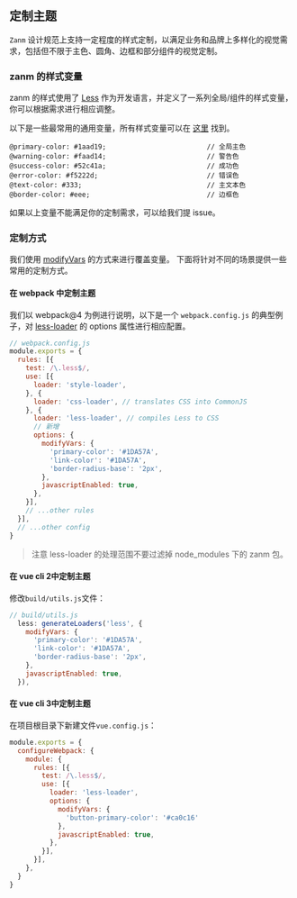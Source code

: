 ## 定制主题
`Zanm` 设计规范上支持一定程度的样式定制，以满足业务和品牌上多样化的视觉需求，包括但不限于主色、圆角、边框和部分组件的视觉定制。

### zanm 的样式变量
zanm 的样式使用了 [Less](http://lesscss.org/) 作为开发语言，并定义了一系列全局/组件的样式变量，你可以根据需求进行相应调整。

以下是一些最常用的通用变量，所有样式变量可以在 [这里](https://github.com/meitianyitan/zanm/blob/dev/packages/zanm-css/src/themes/default.less) 找到。
```less
@primary-color: #1aad19;                         // 全局主色
@warning-color: #faad14;                         // 警告色
@success-color: #52c41a;                         // 成功色
@error-color: #f5222d;                           // 错误色
@text-color: #333;                               // 主文本色
@border-color: #eee;                             // 边框色
```
如果以上变量不能满足你的定制需求，可以给我们提 issue。

### 定制方式
我们使用 [modifyVars](http://lesscss.org/usage/#using-less-in-the-browser-modify-variables) 的方式来进行覆盖变量。
下面将针对不同的场景提供一些常用的定制方式。

#### 在 webpack 中定制主题
我们以 webpack@4 为例进行说明，以下是一个 `webpack.config.js` 的典型例子，对 [less-loader](https://github.com/webpack-contrib/less-loader) 的 options 属性进行相应配置。
``` javascript
// webpack.config.js
module.exports = {
  rules: [{
    test: /\.less$/,
    use: [{
      loader: 'style-loader',
    }, {
      loader: 'css-loader', // translates CSS into CommonJS
    }, {
      loader: 'less-loader', // compiles Less to CSS
      // 新增
      options: {
        modifyVars: {
          'primary-color': '#1DA57A',
          'link-color': '#1DA57A',
          'border-radius-base': '2px',
        },
        javascriptEnabled: true,
      },
    }],
    // ...other rules
  }],
  // ...other config
}
```
> 注意 less-loader 的处理范围不要过滤掉 node_modules 下的 zanm 包。

#### 在 vue cli 2中定制主题 
修改`build/utils.js`文件：
``` javascript
// build/utils.js
  less: generateLoaders('less', {
    modifyVars: {
      'primary-color': '#1DA57A',
      'link-color': '#1DA57A',
      'border-radius-base': '2px',
    },
    javascriptEnabled: true,
  }),
```

#### 在 vue cli 3中定制主题
在项目根目录下新建文件`vue.config.js`：
```javascript
module.exports = {
  configureWebpack: {
    module: {
      rules: [{
        test: /\.less$/,
        use: [{
          loader: 'less-loader',
          options: {
            modifyVars: {
              'button-primary-color': '#ca0c16'
            },
            javascriptEnabled: true,
          },
        }],
      }],
    },
  }
}
```
